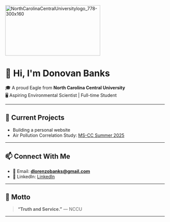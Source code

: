 <img width="300" height="160" alt="NorthCarolinaCentralUniversitylogo_778-300x160" src="https://github.com/user-attachments/assets/8b670305-11c4-4aac-a59b-4ff4eb725660" />


# 👋 Hi, I'm Donovan Banks

🎓 A proud Eagle from **North Carolina Central University**  
🖥️ Aspiring Environmental Scientist | Full-time Student

---

## 🌱 Current Projects

- Building a personal website  
- Air Pollution Correlation Study: [MS-CC Summer 2025](https://sites.google.com/view/ms-cc-summersacs/home?authuser=0)

---

## 📫 Connect With Me

- 📧 Email: **dlorenzobanks@gmail.com** 
- 🔗 LinkedIn: [LinkedIn](https://www.linkedin.com/in/donovan-banks-a41544319/)

---

## 📌 Motto

> **“Truth and Service.”** — NCCU

---


<!--
**dbanks2006/dbanks2006** is a ✨ _special_ ✨ repository because its `README.md` (this file) appears on your GitHub profile.

Here are some ideas to get you started:

🔭
- 🌱 I’m currently learning ...
- 👯 I’m looking to collaborate on ...
- 🤔 I’m looking for help with ...
- 💬 Ask me about ...
- 📫 How to reach me: ...
- 😄 Pronouns: ...
- ⚡ Fun fact: ...
-->
